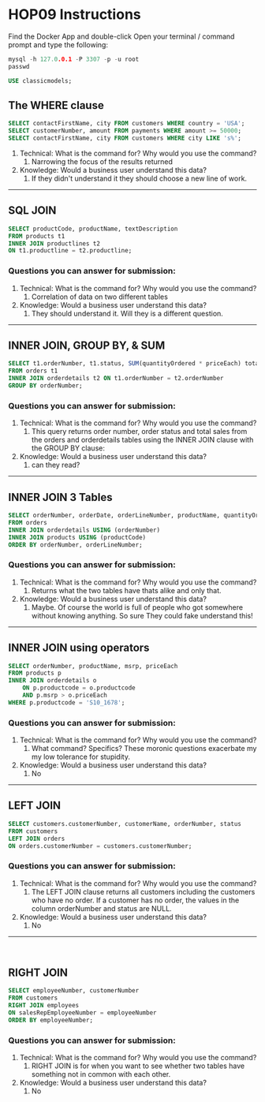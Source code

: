# HOP09 Instructions

Find the Docker App and double-click
Open your terminal / command prompt and type the following:

```go
mysql -h 127.0.0.1 -P 3307 -p -u root
passwd
```

```SQL
USE classicmodels;
```

## The WHERE clause

```SQL
SELECT contactFirstName, city FROM customers WHERE country = 'USA';
SELECT customerNumber, amount FROM payments WHERE amount >= 50000;
SELECT contactFirstName, city FROM customers WHERE city LIKE 's%';
```

1. Technical: What is the command for? Why would you use the command?
    1. Narrowing the focus of the results returned
1. Knowledge: Would a business user understand this data?
    1. If they didn't understand it they should choose a new line of work.

---

## SQL JOIN

```SQL
SELECT productCode, productName, textDescription
FROM products t1
INNER JOIN productlines t2
ON t1.productline = t2.productline;
```

### Questions you can answer for submission:

1. Technical: What is the command for? Why would you use the command?
    1. Correlation of data on two different tables
1. Knowledge: Would a business user understand this data?
    1. They should understand it. Will they is a different question.
---

## INNER JOIN, GROUP BY, & SUM 

```SQL
SELECT t1.orderNumber, t1.status, SUM(quantityOrdered * priceEach) total
FROM orders t1
INNER JOIN orderdetails t2 ON t1.orderNumber = t2.orderNumber
GROUP BY orderNumber;
```

### Questions you can answer for submission:

1. Technical: What is the command for? Why would you use the command?
    1. This query returns order number, order status and total sales from the orders and orderdetails tables using the INNER JOIN clause with the GROUP BY clause:
1. Knowledge: Would a business user understand this data?
    1. can they read?

---

## INNER JOIN 3 Tables

```SQL
SELECT orderNumber, orderDate, orderLineNumber, productName, quantityOrdered, priceEach
FROM orders
INNER JOIN orderdetails USING (orderNumber)
INNER JOIN products USING (productCode)
ORDER BY orderNumber, orderLineNumber;
```

### Questions you can answer for submission:

1. Technical: What is the command for? Why would you use the command?
    1. Returns what the two tables have thats alike and only that.
1. Knowledge: Would a business user understand this data?
    1. Maybe. Of course the world is full of people who got somewhere without knowing anything. So sure They could fake understand this!
---

## INNER JOIN using operators

```SQL
SELECT orderNumber, productName, msrp, priceEach
FROM products p
INNER JOIN orderdetails o
    ON p.productcode = o.productcode
    AND p.msrp > o.priceEach
WHERE p.productcode = 'S10_1678';
```

### Questions you can answer for submission:

1. Technical: What is the command for? Why would you use the command?
    1. What command? Specifics? These moronic questions exacerbate my my low tolerance for stupidity.
2. Knowledge: Would a business user understand this data?
   1. No

---

## LEFT JOIN

```SQL
SELECT customers.customerNumber, customerName, orderNumber, status
FROM customers
LEFT JOIN orders
ON orders.customerNumber = customers.customerNumber;
```

### Questions you can answer for submission:

1. Technical: What is the command for? Why would you use the command?
    1. The LEFT JOIN clause returns all customers including the customers who have no order. If a customer has no order, the values in the column orderNumber and status are NULL.
1. Knowledge: Would a business user understand this data?
    1. No

---
 
## RIGHT JOIN

```SQL
SELECT employeeNumber, customerNumber
FROM customers
RIGHT JOIN employees
ON salesRepEmployeeNumber = employeeNumber
ORDER BY employeeNumber;
```

### Questions you can answer for submission:

1. Technical: What is the command for? Why would you use the command?
   1. RIGHT JOIN is for when you want to see whether two tables have something not in common with each other.
2. Knowledge: Would a business user understand this data?
   1. No
